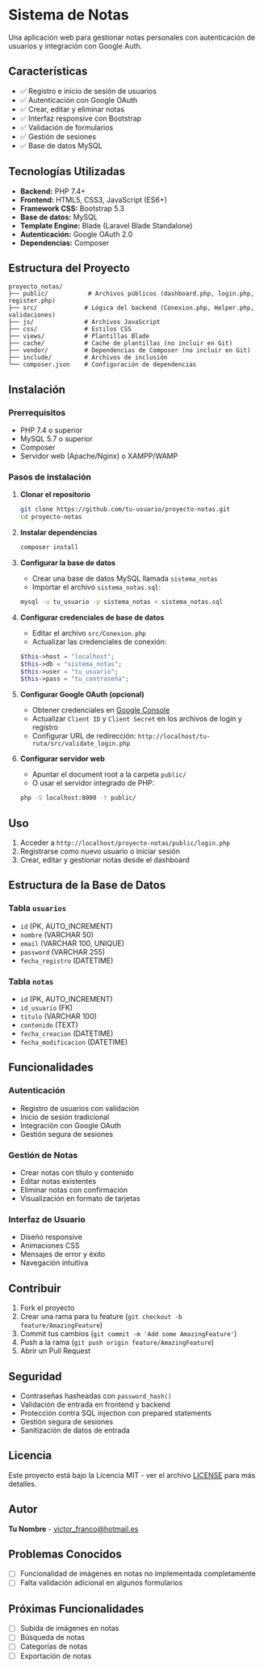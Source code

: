 # Sistema de Notas

Una aplicación web para gestionar notas personales con autenticación de usuarios y integración con Google Auth.

## Características

- ✅ Registro e inicio de sesión de usuarios
- ✅ Autenticación con Google OAuth
- ✅ Crear, editar y eliminar notas
- ✅ Interfaz responsive con Bootstrap
- ✅ Validación de formularios
- ✅ Gestión de sesiones
- ✅ Base de datos MySQL

## Tecnologías Utilizadas

- **Backend:** PHP 7.4+
- **Frontend:** HTML5, CSS3, JavaScript (ES6+)
- **Framework CSS:** Bootstrap 5.3
- **Base de datos:** MySQL
- **Template Engine:** Blade (Laravel Blade Standalone)
- **Autenticación:** Google OAuth 2.0
- **Dependencias:** Composer

## Estructura del Proyecto

```
proyecto_notas/
├── public/           # Archivos públicos (dashboard.php, login.php, register.php)
├── src/             # Lógica del backend (Conexion.php, Helper.php, validaciones)
├── js/              # Archivos JavaScript
├── css/             # Estilos CSS
├── views/           # Plantillas Blade
├── cache/           # Cache de plantillas (no incluir en Git)
├── vendor/          # Dependencias de Composer (no incluir en Git)
├── include/         # Archivos de inclusión
└── composer.json    # Configuración de dependencias
```

## Instalación

### Prerrequisitos

- PHP 7.4 o superior
- MySQL 5.7 o superior
- Composer
- Servidor web (Apache/Nginx) o XAMPP/WAMP

### Pasos de instalación

1. **Clonar el repositorio**
   ```bash
   git clone https://github.com/tu-usuario/proyecto-notas.git
   cd proyecto-notas
   ```

2. **Instalar dependencias**
   ```bash
   composer install
   ```

3. **Configurar la base de datos**
   - Crear una base de datos MySQL llamada `sistema_notas`
   - Importar el archivo `sistema_notas.sql`:
   ```bash
   mysql -u tu_usuario -p sistema_notas < sistema_notas.sql
   ```

4. **Configurar credenciales de base de datos**
   - Editar el archivo `src/Conexion.php`
   - Actualizar las credenciales de conexión:
   ```php
   $this->host = "localhost";
   $this->db = "sistema_notas";
   $this->user = "tu_usuario";
   $this->pass = "tu_contraseña";
   ```

5. **Configurar Google OAuth (opcional)**
   - Obtener credenciales en [Google Console](https://console.developers.google.com/)
   - Actualizar `Client ID` y `Client Secret` en los archivos de login y registro
   - Configurar URL de redirección: `http://localhost/tu-ruta/src/validate_login.php`

6. **Configurar servidor web**
   - Apuntar el document root a la carpeta `public/`
   - O usar el servidor integrado de PHP:
   ```bash
   php -S localhost:8000 -t public/
   ```

## Uso

1. Acceder a `http://localhost/proyecto-notas/public/login.php`
2. Registrarse como nuevo usuario o iniciar sesión
3. Crear, editar y gestionar notas desde el dashboard

## Estructura de la Base de Datos

### Tabla `usuarios`
- `id` (PK, AUTO_INCREMENT)
- `nombre` (VARCHAR 50)
- `email` (VARCHAR 100, UNIQUE)
- `password` (VARCHAR 255)
- `fecha_registro` (DATETIME)

### Tabla `notas`
- `id` (PK, AUTO_INCREMENT)
- `id_usuario` (FK)
- `titulo` (VARCHAR 100)
- `contenido` (TEXT)
- `fecha_creacion` (DATETIME)
- `fecha_modificacion` (DATETIME)

## Funcionalidades

### Autenticación
- Registro de usuarios con validación
- Inicio de sesión tradicional
- Integración con Google OAuth
- Gestión segura de sesiones

### Gestión de Notas
- Crear notas con título y contenido
- Editar notas existentes
- Eliminar notas con confirmación
- Visualización en formato de tarjetas

### Interfaz de Usuario
- Diseño responsive
- Animaciones CSS
- Mensajes de error y éxito
- Navegación intuitiva

## Contribuir

1. Fork el proyecto
2. Crear una rama para tu feature (`git checkout -b feature/AmazingFeature`)
3. Commit tus cambios (`git commit -m 'Add some AmazingFeature'`)
4. Push a la rama (`git push origin feature/AmazingFeature`)
5. Abrir un Pull Request

## Seguridad

- Contraseñas hasheadas con `password_hash()`
- Validación de entrada en frontend y backend
- Protección contra SQL injection con prepared statements
- Gestión segura de sesiones
- Sanitización de datos de entrada

## Licencia

Este proyecto está bajo la Licencia MIT - ver el archivo [LICENSE](LICENSE) para más detalles.

## Autor

**Tu Nombre** - [victor_franco@hotmail.es](mailto:victor_franco@hotmail.es)

## Problemas Conocidos

- [ ] Funcionalidad de imágenes en notas no implementada completamente
- [ ] Falta validación adicional en algunos formularios

## Próximas Funcionalidades

- [ ] Subida de imágenes en notas
- [ ] Búsqueda de notas
- [ ] Categorías de notas
- [ ] Exportación de notas
